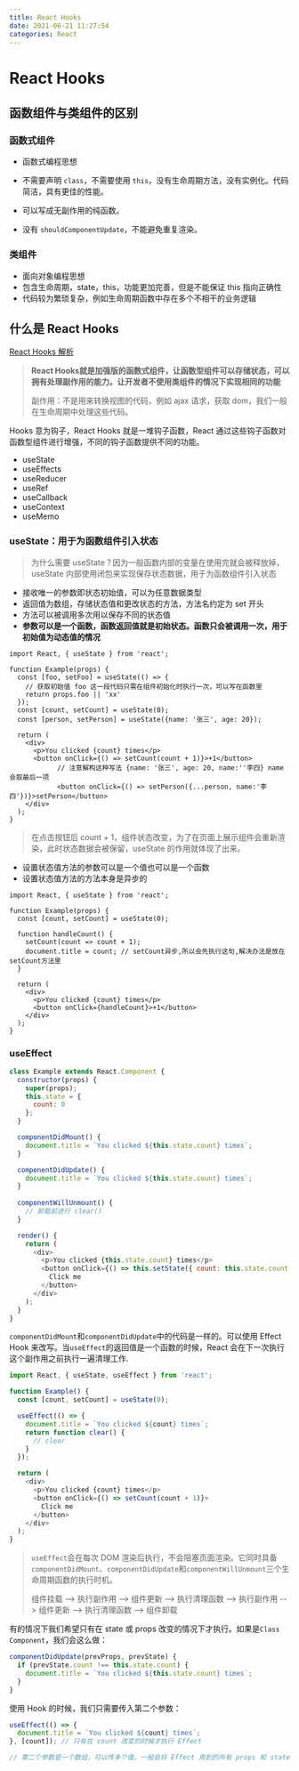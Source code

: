 ```yaml
---
title: React Hooks
date: 2021-06-21 11:27:54
categories: React
---
```


# React Hooks

## 函数组件与类组件的区别

### 函数式组件

* 函数式编程思想

- 不需要声明 `class`，不需要使用 `this`，没有生命周期方法，没有实例化。代码简洁，具有更佳的性能。
- 可以写成无副作用的纯函数。

- 没有 `shouldComponentUpdate`，不能避免重复渲染。

### 类组件

* 面向对象编程思想
* 包含生命周期，state，this，功能更加完善，但是不能保证 this 指向正确性
* 代码较为繁琐复杂，例如生命周期函数中存在多个不相干的业务逻辑

## 什么是 React Hooks

[React Hooks 解析](https://segmentfault.com/a/1190000018928587)

> **React Hooks就是加强版的函数式组件，让函数型组件可以存储状态，可以拥有处理副作用的能力。让开发者不使用类组件的情况下实现相同的功能**
>
> 副作用：不是用来转换视图的代码，例如 ajax 请求，获取 dom，我们一般在生命周期中处理这些代码。

Hooks 意为钩子，React Hooks 就是一堆钩子函数，React 通过这些钩子函数对函数型组件进行增强，不同的钩子函数提供不同的功能。

* useState
* useEffects
* useReducer
* useRef
* useCallback
* useContext
* useMemo

### useState：用于为函数组件引入状态

> 为什么需要 useState？因为一般函数内部的变量在使用完就会被释放掉，useState 内部使用闭包来实现保存状态数据，用于为函数组件引入状态

* 接收唯一的参数即状态初始值，可以为任意数据类型
* 返回值为数组，存储状态值和更改状态的方法，方法名约定为 set 开头
* 方法可以被调用多次用以保存不同的状态值
* **参数可以是一个函数，函数返回值就是初始状态。函数只会被调用一次，用于初始值为动态值的情况**

```react
import React, { useState } from 'react';

function Example(props) {
  const [foo, setFoo] = useState(() => {
    // 获取初始值 foo 这一段代码只需在组件初始化时执行一次，可以写在函数里
    return props.foo || 'xx'
  });
  const [count, setCount] = useState(0);
  const [person, setPerson] = useState({name: '张三', age: 20});

  return (
    <div>
      <p>You clicked {count} times</p>
      <button onClick={() => setCount(count + 1)}>+1</button>
			// 注意解构这种写法 {name: '张三', age: 20, name:''李四} name 会取最后一项
			<button onClick={() => setPerson({...person, name:'李四'})}>setPerson</button>
    </div>
  );
}
```

> 在点击按钮后 count + 1，组件状态改变，为了在页面上展示组件会重新渲染，此时状态数据会被保留，useState 的作用就体现了出来。

* 设置状态值方法的参数可以是一个值也可以是一个函数
* 设置状态值方法的方法本身是异步的

```react
import React, { useState } from 'react';

function Example(props) {
  const [count, setCount] = useState(0);
	
  function handleCount() {
    setCount(count => count + 1);
    document.title = count; // setCount异步,所以会先执行这句,解决办法是放在setCount方法里
  }
  
  return (
    <div>
      <p>You clicked {count} times</p>
      <button onClick={handleCount}>+1</button>
    </div>
  );
}
```

### useEffect

```js
class Example extends React.Component {
  constructor(props) {
    super(props);
    this.state = {
      count: 0
    };
  }

  componentDidMount() {
    document.title = `You clicked ${this.state.count} times`;
  }

  componentDidUpdate() {
    document.title = `You clicked ${this.state.count} times`;
  }
  
  componentWillUnmount() {
    // 卸载前进行 clear()
  }

  render() {
    return (
      <div>
        <p>You clicked {this.state.count} times</p>
        <button onClick={() => this.setState({ count: this.state.count + 1 })}>
          Click me
        </button>
      </div>
    );
  }
}
```

`componentDidMount`和`componentDidUpdate`中的代码是一样的。可以使用 Effect Hook 来改写。当`useEffect`的返回值是一个函数的时候，React 会在下一次执行这个副作用之前执行一遍清理工作.

```js
import React, { useState, useEffect } from 'react';

function Example() {
  const [count, setCount] = useState(0);

  useEffect(() => {
    document.title = `You clicked ${count} times`;
    return function clear() {
      // clear
    }
  });

  return (
    <div>
      <p>You clicked {count} times</p>
      <button onClick={() => setCount(count + 1)}>
        Click me
      </button>
    </div>
  );
}
```

> `useEffect`会在每次 DOM 渲染后执行，不会阻塞页面渲染。它同时具备`componentDidMount`、`componentDidUpdate`和`componentWillUnmount`三个生命周期函数的执行时机。
>
> 组件挂载 --> 执行副作用 --> 组件更新 --> 执行清理函数 --> 执行副作用 --> 组件更新 --> 执行清理函数 --> 组件卸载

有的情况下我们希望只有在 state 或 props 改变的情况下才执行。如果是`Class Component`，我们会这么做：

```js
componentDidUpdate(prevProps, prevState) {
  if (prevState.count !== this.state.count) {
    document.title = `You clicked ${this.state.count} times`;
  }
}
```

使用 Hook 的时候，我们只需要传入第二个参数：

```js
useEffect(() => {
  document.title = `You clicked ${count} times`;
}, [count]); // 只有在 count 改变的时候才执行 Effect

// 第二个参数是一个数组，可以传多个值，一般会将 Effect 用到的所有 props 和 state 都传进去。
```

